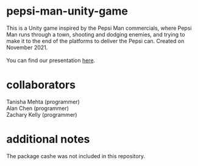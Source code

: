 # pepsi-man-unity-game
This is a Unity game inspired by the Pepsi Man commercials, where Pepsi Man runs through a town, shooting and dodging enemies, and trying to make it to the end of the platforms to deliver the Pepsi can. Created on November 2021. <br /> 
<br /> 
You can find our presentation [here](https://docs.google.com/presentation/d/1sQ2PlFkYpS5tfJZzSmQo42cApZVTSAAv/edit#slide=id.p1). 
# collaborators 
Tanisha Mehta (programmer) <br />
Alan Chen (programmer) <br />
Zachary Kelly (programmer)
# additional notes 
The package cashe was not included in this repository.
